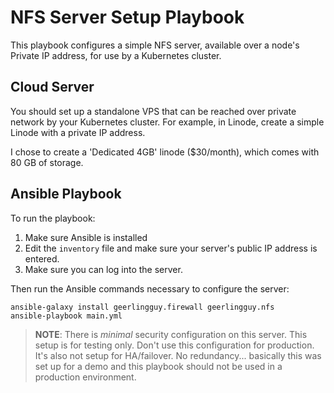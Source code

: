# NFS Server Setup Playbook

This playbook configures a simple NFS server, available over a node's Private IP address, for use by a Kubernetes cluster.

## Cloud Server

You should set up a standalone VPS that can be reached over private network by your Kubernetes cluster. For example, in Linode, create a simple Linode with a private IP address.

I chose to create a 'Dedicated 4GB' linode ($30/month), which comes with 80 GB of storage.

## Ansible Playbook

To run the playbook:

  1. Make sure Ansible is installed
  2. Edit the `inventory` file and make sure your server's public IP address is entered.
  3. Make sure you can log into the server.

Then run the Ansible commands necessary to configure the server:

    ansible-galaxy install geerlingguy.firewall geerlingguy.nfs
    ansible-playbook main.yml

> **NOTE**: There is _minimal_ security configuration on this server. This setup is for testing only. Don't use this configuration for production. It's also not setup for HA/failover. No redundancy... basically this was set up for a demo and this playbook should not be used in a production environment.

